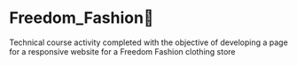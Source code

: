 # Freedom_Fashion👕
Technical course activity completed with the objective of developing a page for a responsive website for a Freedom Fashion clothing store
